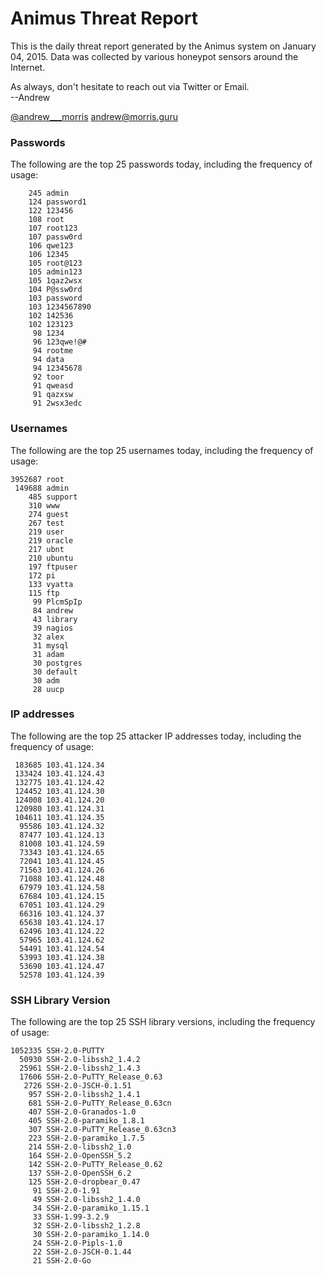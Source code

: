 # Animus Threat Report

This is the daily threat report generated by the Animus system on January 04, 2015. Data was collected by various honeypot sensors around the Internet.  

As always, don't hesitate to reach out via Twitter or Email.  
--Andrew  

[@andrew___morris](https://twitter.com/andrew___morris)
[andrew@morris.guru](mailto:andrew@morris.guru)
### Passwords
The following are the top 25 passwords today, including the frequency of usage:
```
    245 admin
    124 password1
    122 123456
    108 root
    107 root123
    107 passw0rd
    106 qwe123
    106 12345
    105 root@123
    105 admin123
    105 1qaz2wsx
    104 P@ssw0rd
    103 password
    103 1234567890
    102 142536
    102 123123
     98 1234
     96 123qwe!@#
     94 rootme
     94 data
     94 12345678
     92 toor
     91 qweasd
     91 qazxsw
     91 2wsx3edc
```

### Usernames
The following are the top 25 usernames today, including the frequency of usage:
```
3952687 root
 149688 admin
    485 support
    310 www
    274 guest
    267 test
    219 user
    219 oracle
    217 ubnt
    210 ubuntu
    197 ftpuser
    172 pi
    133 vyatta
    115 ftp
     99 PlcmSpIp
     84 andrew
     43 library
     39 nagios
     32 alex
     31 mysql
     31 adam
     30 postgres
     30 default
     30 adm
     28 uucp
```

### IP addresses
The following are the top 25 attacker IP addresses today, including the frequency of usage:
```
 183685 103.41.124.34
 133424 103.41.124.43
 132775 103.41.124.42
 124452 103.41.124.30
 124008 103.41.124.20
 120980 103.41.124.31
 104611 103.41.124.35
  95586 103.41.124.32
  87477 103.41.124.13
  81008 103.41.124.59
  73343 103.41.124.65
  72041 103.41.124.45
  71563 103.41.124.26
  71088 103.41.124.48
  67979 103.41.124.58
  67684 103.41.124.15
  67051 103.41.124.29
  66316 103.41.124.37
  65638 103.41.124.17
  62496 103.41.124.22
  57965 103.41.124.62
  54491 103.41.124.54
  53993 103.41.124.38
  53690 103.41.124.47
  52578 103.41.124.39
```

### SSH Library Version
The following are the top 25 SSH library versions, including the frequency of usage:
```
1052335 SSH-2.0-PUTTY
  50930 SSH-2.0-libssh2_1.4.2
  25961 SSH-2.0-libssh2_1.4.3
  17606 SSH-2.0-PuTTY_Release_0.63
   2726 SSH-2.0-JSCH-0.1.51
    957 SSH-2.0-libssh2_1.4.1
    681 SSH-2.0-PuTTY_Release_0.63cn
    407 SSH-2.0-Granados-1.0
    405 SSH-2.0-paramiko_1.8.1
    307 SSH-2.0-PuTTY_Release_0.63cn3
    223 SSH-2.0-paramiko_1.7.5
    214 SSH-2.0-libssh2_1.0
    164 SSH-2.0-OpenSSH_5.2
    142 SSH-2.0-PuTTY_Release_0.62
    137 SSH-2.0-OpenSSH_6.2
    125 SSH-2.0-dropbear_0.47
     91 SSH-2.0-1.91
     49 SSH-2.0-libssh2_1.4.0
     34 SSH-2.0-paramiko_1.15.1
     33 SSH-1.99-3.2.9
     32 SSH-2.0-libssh2_1.2.8
     30 SSH-2.0-paramiko_1.14.0
     24 SSH-2.0-Pipls-1.0
     22 SSH-2.0-JSCH-0.1.44
     21 SSH-2.0-Go
```
